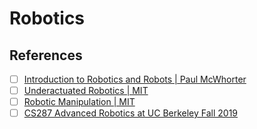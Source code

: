 # Robotics

## References

- [ ] [Introduction to Robotics and Robots | Paul McWhorter](https://www.youtube.com/playlist?list=PLGs0VKk2DiYxkoe2XNxDvVHqL5XG4dMWi)
- [ ] [Underactuated Robotics | MIT](https://www.youtube.com/playlist?list=PLkx8KyIQkMfU5szP43GlE_S1QGSPQfL9s)
- [ ] [Robotic Manipulation | MIT](https://www.youtube.com/playlist?list=PLkx8KyIQkMfUSDs2hvTWzaq-cxGl8Ha69)
- [ ] [CS287 Advanced Robotics at UC Berkeley Fall 2019](https://www.youtube.com/playlist?list=PLwRJQ4m4UJjNBPJdt8WamRAt4XKc639wF)